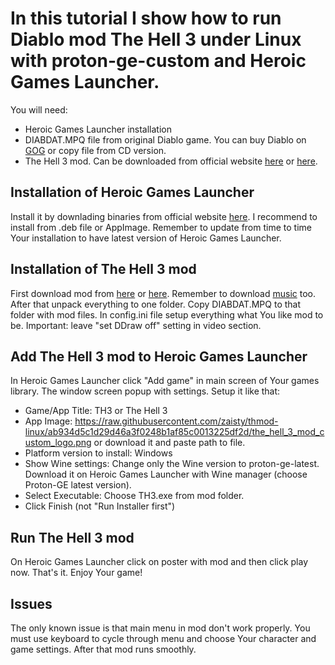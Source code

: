 In this tutorial I show how to run Diablo mod The Hell 3 under Linux with proton-ge-custom and Heroic Games Launcher.
=============================================

You will need:

* Heroic Games Launcher installation
* DIABDAT.MPQ file from original Diablo game. You can buy Diablo on [GOG](https://www.gog.com/eng/game/diablo) or copy file from CD version.
* The Hell 3 mod. Can be downloaded from official website [here](https://www.patreon.com/thmod/about) or [here](https://www.moddb.com/mods/diablo-the-hell-3).

Installation of Heroic Games Launcher
---------------------------------------------
Install it by downlading binaries from official website [here](https://heroicgameslauncher.com/downloads). I recommend to install from .deb file or AppImage.
Remember to update from time to time Your installation to have latest version of Heroic Games Launcher.

Installation of The Hell 3 mod
---------------------------------------------
First download mod from [here](https://www.patreon.com/thmod/about) or [here](https://www.moddb.com/mods/diablo-the-hell-3/downloads/th3). Remember to download [music](https://www.moddb.com/mods/diablo-the-hell-3/downloads/the-hell-3-music-pack) too. After that unpack everything to one folder. Copy DIABDAT.MPQ to that folder with mod files.
In config.ini file setup everything what You like mod to be. Important: leave "set DDraw off" setting in video section.

Add The Hell 3 mod to Heroic Games Launcher
---------------------------------------------
In Heroic Games Launcher click "Add game" in main screen of Your games library. The window screen popup with settings.
Setup it like that:
* Game/App Title: TH3 or The Hell 3
* App Image: https://raw.githubusercontent.com/zaisty/thmod-linux/ab934d5c1d29d46a3f0248b1af85c0013225df2d/the_hell_3_mod_custom_logo.png or download it and paste path to file.
* Platform version to install: Windows
* Show Wine settings: Change only the Wine version to proton-ge-latest. Download it on Heroic Games Launcher with Wine manager (choose Proton-GE latest version).
* Select Executable: Choose TH3.exe from mod folder.
* Click Finish (not "Run Installer first")

Run The Hell 3 mod
---------------------------------------------
On Heroic Games Launcher click on poster with mod and then click play now.
That's it. Enjoy Your game!

Issues
---------------------------------------------
The only known issue is that main menu in mod don't work properly. You must use keyboard to cycle through menu and choose Your character and game settings. After that mod runs smoothly.
